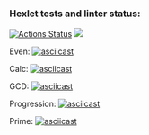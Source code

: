 ### Hexlet tests and linter status:
[![Actions Status](https://github.com/Busyg/java-project-61/workflows/hexlet-check/badge.svg)](https://github.com/Busyg/java-project-61/actions)
<a href="https://codeclimate.com/github/Busyg/java-project-61/maintainability"><img src="https://api.codeclimate.com/v1/badges/a3599ab9c0c5662dd41d/maintainability" /></a>

Even:
[![asciicast](https://asciinema.org/a/tQbjfAJ565TMFKzbdFvKfMmhS.svg)](https://asciinema.org/a/tQbjfAJ565TMFKzbdFvKfMmhS)

Calc:
[![asciicast](https://asciinema.org/a/BJo2F7RjtowmAQnuFkLxjslcn.svg)](https://asciinema.org/a/BJo2F7RjtowmAQnuFkLxjslcn)

GCD:
[![asciicast](https://asciinema.org/a/36tofT6BkH1KEgMgiN7r73utT.svg)](https://asciinema.org/a/36tofT6BkH1KEgMgiN7r73utT)

Progression:
[![asciicast](https://asciinema.org/a/862gw8n6QD2aSJs409VP0xEPb.svg)](https://asciinema.org/a/862gw8n6QD2aSJs409VP0xEPb)

Prime:
[![asciicast](https://asciinema.org/a/0UffNda8LEjO4QGmshDkf4ZHG.svg)](https://asciinema.org/a/0UffNda8LEjO4QGmshDkf4ZHG)
